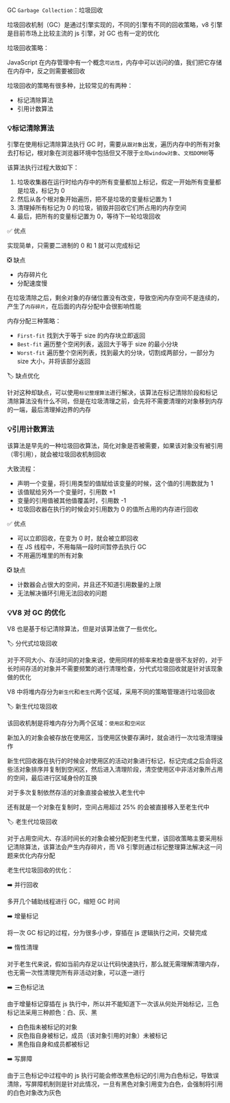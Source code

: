 
GC `Garbage Collection`：垃圾回收

垃圾回收机制（GC）是通过引擎实现的，不同的引擎有不同的回收策略，v8 引擎是目前市场上比较主流的 js 引擎，对 GC 也有一定的优化

垃圾回收策略：

JavaScript 在内存管理中有一个概念`可达性`，内存中可以访问的值，我们把它存储在内存中，反之则需要被回收

垃圾回收的策略有很多种，比较常见的有两种：

- 标记清除算法
- 引用计数算法

### 💡标记清除算法

引擎在使用标记清除算法执行 GC 时，需要从`跟对象`出发，遍历内存中的所有对象去打标记，根对象在浏览器环境中包括但又不限于`全局window对象`、`文档DOM树`等

该算法执行过程大致如下：

1. 垃圾收集器在运行时给内存中的所有变量都加上标记，假定一开始所有变量都是垃圾，标记为 0
2. 然后从各个根对象开始遍历，把不是垃圾的变量标记置为 1
3. 清理掉所有标记为 0 的垃圾，销毁并回收它们所占用的内存空间
4. 最后，把所有的变量标记置为 0，等待下一轮垃圾回收

✅ 优点

实现简单，只需要二进制的 0 和 1 就可以完成标记

❎ 缺点

- 内存碎片化
- 分配速度慢

在垃圾清除之后，剩余对象的存储位置没有改变，导致空闲内存空间不是连续的，产生了`内存碎片`，在后面的内存分配中会很影响性能

内存分配三种策略：

- `First-fit` 找到大于等于 size 的内存块立即返回
- `Best-fit` 遍历整个空闲列表，返回大于等于 size 的最小分块
- `Worst-fit` 遍历整个空闲列表，找到最大的分块，切割成两部分，一部分为 size 大小，并将该部分返回

🏷️ 缺点优化

针对这种却缺点，可以使用`标记整理算法`进行解决，该算法在标记清除阶段和标记清除算法没有什么不同，但是在垃圾清理之前，会先将不需要清理的对象移到内存的一端，最后清理掉边界的内存

### 💡引用计数算法

该算法是早先的一种垃圾回收算法，简化对象是否被需要，如果该对象没有被引用（零引用），就会被垃圾回收机制回收

大致流程：

- 声明一个变量，将引用类型的值赋给该变量的时候，这个值的引用数就为 1
- 该值赋给另外一个变量时，引用数 +1
- 变量的引用值被其他值覆盖时，引用数 -1
- 垃圾回收器在执行的时候会对引用数为 0 的值所占用的内存进行回收

✅ 优点

- 可以立即回收，在变为 0 时，就会被立即回收
- 在 JS 线程中，不用每隔一段时间暂停去执行 GC
- 不用遍历堆里的所有对象

❎ 缺点

- 计数器会占很大的空间，并且还不知道引用数量的上限
- 无法解决循环引用无法回收的问题

### 💡V8 对 GC 的优化

V8 也是基于标记清除算法，但是对该算法做了一些优化。

🏷️ 分代式垃圾回收

对于不同大小、存活时间的对象来说，使用同样的频率来检查是很不友好的，对于长时间存活的对象并不需要频繁的进行清理检查，分代式垃圾回收就是针对该现象做的优化

V8 中将堆内存分为`新生代`和`老生代`两个区域，采用不同的策略管理进行垃圾回收

🏷️ 新生代垃圾回收

该回收机制是将堆内存分为两个区域：`使用区`和`空闲区`

新加入的对象会被存放在使用区，当使用区快要存满时，就会进行一次垃圾清理操作

新生代回收器在执行的时候会对使用区的活动对象进行标记，标记完成之后会将这些活对象排序并复制到空闲区，然后进入清理阶段，清空使用区中非活对象所占用的空间，最后进行区域身份的互换

对于多次复制依然存活的对象直接会被放入老生代中

还有就是一个对象在复制时，空间占用超过 25% 的会被直接移入至老生代中

🏷️ 老生代垃圾回收

对于占用空间大、存活时间长的对象会被分配到老生代里，该回收策略主要采用标记清除算法，该算法会产生内存碎片，而 V8 引擎则通过标记整理算法解决这一问题来优化内存分配

老生代垃圾回收的优化：

➡️ 并行回收

多开几个辅助线程进行 GC，缩短 GC 时间

➡️ 增量标记

将一次 GC 标记的过程，分为很多小步，穿插在 js 逻辑执行之间，交替完成

➡️ 惰性清理

对于老生代来说，假如当前内存足以让代码快速执行，那么就无需理解清理内存，也无需一次性清理完所有非活动对象，可以逐一进行

➡️ 三色标记法

由于增量标记穿插在 js 执行中，所以并不能知道下一次该从何处开始标记，三色标记法采用三种颜色：白、灰、黑

- 白色指未被标记的对象
- 灰色指自身被标记，成员（该对象引用的对象）未被标记
- 黑色指自身和成员都被标记

➡️ 写屏障

由于三色标记中过程中的 js 执行可能会修改黑色标记的引用为白色标记，导致误清除，写屏障机制则是针对此情况，一旦有黑色对象引用变为白色，会强制将引用的白色对象改为灰色